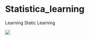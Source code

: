 # Statistica_learning
Learning Static Learning


<img src="https://render.githubusercontent.com/render/math?math=e^{i \pi} = -1">
